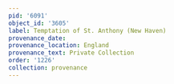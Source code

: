 ```yaml
---
pid: '6091'
object_id: '3605'
label: Temptation of St. Anthony (New Haven)
provenance_date:
provenance_location: England
provenance_text: Private Collection
order: '1226'
collection: provenance
---
```

